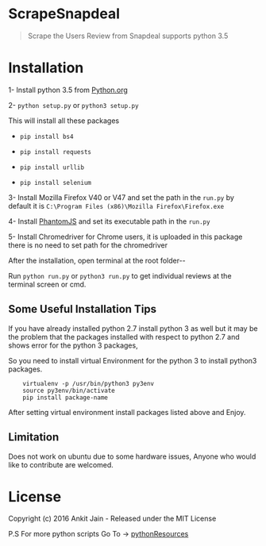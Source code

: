 # ScrapeSnapdeal
>Scrape the Users Review from Snapdeal supports python 3.5

# Installation
1- Install python 3.5 from [Python.org](https://www.python.org)

2- `python setup.py` or `python3 setup.py`

  This will install all these packages

  * `pip install bs4`

  * `pip install requests`

  * `pip install urllib`

  * `pip install selenium`

3- Install Mozilla Firefox V40 or V47 and set the path in the `run.py` by default it is `C:\Program Files (x86)\Mozilla Firefox\Firefox.exe`

4- Install [PhantomJS](http://phantomjs.org/) and set its executable path in the `run.py`

5- Install Chromedriver for Chrome users, it is uploaded in this package there is no need to set path for the chromedriver

After the installation, open terminal at the root folder--

Run `python run.py` or `python3 run.py` to get individual reviews at the terminal screen or cmd.

## Some Useful Installation Tips

If you have already installed python 2.7 install python 3 as well but it may be the problem that the packages installed with respect to python 2.7 and shows error for the python 3 packages,

So you need to install virtual Environment for the python 3 to install python3 packages.

```
    virtualenv -p /usr/bin/python3 py3env
    source py3env/bin/activate
    pip install package-name
```

After setting virtual environment install packages listed above and Enjoy.

## Limitation

Does not work on ubuntu due to some hardware issues, Anyone who would like to contribute are welcomed.

# License

Copyright (c) 2016 Ankit Jain - Released under the MIT License

P.S For more python scripts Go To -> [pythonResources](https://github.com/ankitjain28may/pythonResources)
